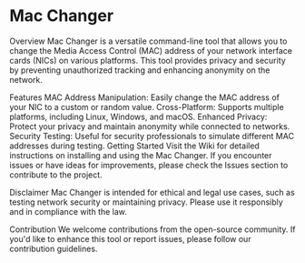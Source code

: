 # Mac Changer

Overview
Mac Changer is a versatile command-line tool that allows you to change the Media Access Control (MAC) address of your network interface cards (NICs) on various platforms. This tool provides privacy and security by preventing unauthorized tracking and enhancing anonymity on the network.

Features
MAC Address Manipulation: Easily change the MAC address of your NIC to a custom or random value.
Cross-Platform: Supports multiple platforms, including Linux, Windows, and macOS.
Enhanced Privacy: Protect your privacy and maintain anonymity while connected to networks.
Security Testing: Useful for security professionals to simulate different MAC addresses during testing.
Getting Started
Visit the Wiki for detailed instructions on installing and using the Mac Changer. If you encounter issues or have ideas for improvements, please check the Issues section to contribute to the project.

Disclaimer
Mac Changer is intended for ethical and legal use cases, such as testing network security or maintaining privacy. Please use it responsibly and in compliance with the law.

Contribution
We welcome contributions from the open-source community. If you'd like to enhance this tool or report issues, please follow our contribution guidelines.
